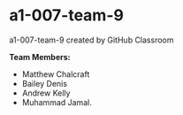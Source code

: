 # a1-007-team-9
a1-007-team-9 created by GitHub Classroom

**Team Members:**
- Matthew Chalcraft
- Bailey Denis
- Andrew Kelly
- Muhammad Jamal.
